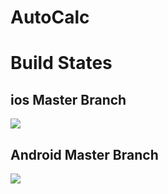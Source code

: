# AutoCalc

# Build States

## ios Master Branch 

![](https://fumiya-kume.visualstudio.com/_apis/public/build/definitions/8e7f2a50-d382-4175-9242-a36c21e5b3f8/10/badge)

## Android Master Branch

![](https://fumiya-kume.visualstudio.com/_apis/public/build/definitions/8e7f2a50-d382-4175-9242-a36c21e5b3f8/7/badge)
